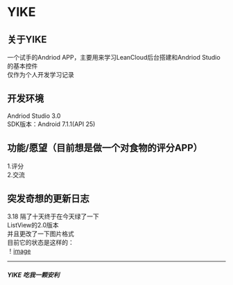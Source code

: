# YIKE

## 关于YIKE

  一个试手的Andriod APP，主要用来学习LeanCloud后台搭建和Andriod Studio的基本控件<br>
  仅作为个人开发学习记录
  
## 开发环境
  Andriod Studio 3.0<br>
  SDK版本：Android 7.1.1(API 25)<br>
  
## 功能/愿望（目前想是做一个对食物的评分APP）
  1.评分<br>
  2.交流
  
## 突发奇想的更新日志
3.18 
隔了十天终于在今天绿了一下<br>
ListView的2.0版本<br>
并且更改了一下图片格式<br>
目前它的状态是这样的：<br>
！[image](https://raw.githubusercontent.com/whunting/YIKE/master/Sample/sample1.png)

----------
##### YIKE  吃我一颗安利
